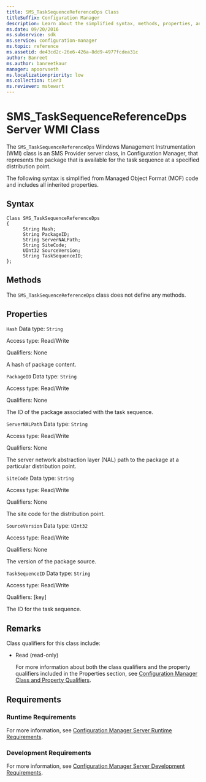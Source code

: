 ```yaml
---
title: SMS_TaskSequenceReferenceDps Class
titleSuffix: Configuration Manager
description: Learn about the simplified syntax, methods, properties, and requirements of the SMS_TaskSequenceReferenceDps server class.
ms.date: 09/20/2016
ms.subservice: sdk
ms.service: configuration-manager
ms.topic: reference
ms.assetid: de43cd2c-26e6-426a-8dd9-4977fcdea31c
author: Banreet
ms.author: banreetkaur
manager: apoorvseth
ms.localizationpriority: low
ms.collection: tier3
ms.reviewer: mstewart
---
```

# SMS_TaskSequenceReferenceDps Server WMI Class
The `SMS_TaskSequenceReferenceDps` Windows Management Instrumentation (WMI) class is an SMS Provider server class, in Configuration Manager, that represents the package that is available for the task sequence at a specified distribution point.

 The following syntax is simplified from Managed Object Format (MOF) code and includes all inherited properties.

## Syntax

```
Class SMS_TaskSequenceReferenceDps
{
      String Hash;
      String PackageID;
      String ServerNALPath;
      String SiteCode;
      UInt32 SourceVersion;
      String TaskSequenceID;
};
```

## Methods
 The `SMS_TaskSequenceReferenceDps` class does not define any methods.

## Properties
 `Hash`
 Data type: `String`

 Access type: Read/Write

 Qualifiers: None

 A hash of package content.

 `PackageID`
 Data type: `String`

 Access type: Read/Write

 Qualifiers: None

 The ID of the package associated with the task sequence.

 `ServerNALPath`
 Data type: `String`

 Access type: Read/Write

 Qualifiers: None

 The server network abstraction layer (NAL) path to the package at a particular distribution point.

 `SiteCode`
 Data type: `String`

 Access type: Read/Write

 Qualifiers: None

 The site code for the distribution point.

 `SourceVersion`
 Data type: `UInt32`

 Access type: Read/Write

 Qualifiers: None

 The version of the package source.

 `TaskSequenceID`
 Data type: `String`

 Access type: Read/Write

 Qualifiers: [key]

 The ID for the task sequence.

## Remarks
 Class qualifiers for this class include:

- Read (read-only)

  For more information about both the class qualifiers and the property qualifiers included in the Properties section, see [Configuration Manager Class and Property Qualifiers](../../../develop/reference/misc/class-and-property-qualifiers.md).

## Requirements

### Runtime Requirements
 For more information, see [Configuration Manager Server Runtime Requirements](../../../develop/core/reqs/server-runtime-requirements.md).

### Development Requirements
 For more information, see [Configuration Manager Server Development Requirements](../../../develop/core/reqs/server-development-requirements.md).
